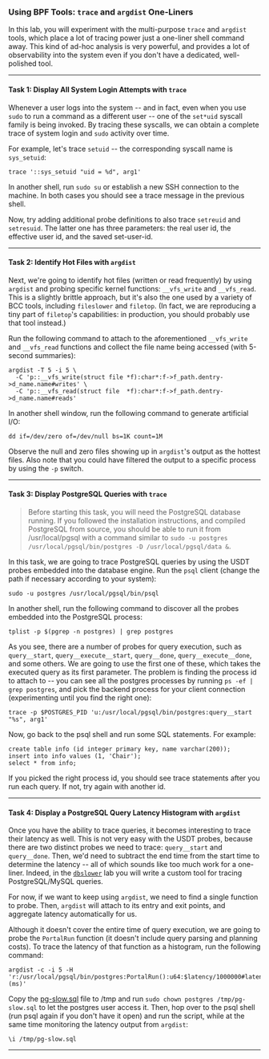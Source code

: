 ### Using BPF Tools: `trace` and `argdist` One-Liners

In this lab, you will experiment with the multi-purpose `trace` and `argdist` tools, which place a lot of tracing power just a one-liner shell command away. This kind of ad-hoc analysis is very powerful, and provides a lot of observability into the system even if you don't have a dedicated, well-polished tool.

- - -

#### Task 1: Display All System Login Attempts with `trace`

Whenever a user logs into the system -- and in fact, even when you use `sudo` to run a command as a different user -- one of the `set*uid` syscall family is being invoked. By tracing these syscalls, we can obtain a complete trace of system login and `sudo` activity over time.

For example, let's trace `setuid` -- the corresponding syscall name is `sys_setuid`:

```
trace '::sys_setuid "uid = %d", arg1'
```

In another shell, run `sudo su` or establish a new SSH connection to the machine. In both cases you should see a trace message in the previous shell.

Now, try adding additional probe definitions to also trace `setreuid` and `setresuid`. The latter one has three parameters: the real user id, the effective user id, and the saved set-user-id.

- - -

#### Task 2: Identify Hot Files with `argdist`

Next, we're going to identify hot files (written or read frequently) by using `argdist` and probing specific kernel functions: `__vfs_write` and `__vfs_read`. This is a slightly brittle approach, but it's also the one used by a variety of BCC tools, including `fileslower` and `filetop`. (In fact, we are reproducing a tiny part of `filetop`'s capabilities: in production, you should probably use that tool instead.)

Run the following command to attach to the aforementioned `__vfs_write` and `__vfs_read` functions and collect the file name being accessed (with 5-second summaries):

```
argdist -T 5 -i 5 \
  -C 'p::__vfs_write(struct file *f):char*:f->f_path.dentry->d_name.name#writes' \
  -C 'p::__vfs_read(struct file  *f):char*:f->f_path.dentry->d_name.name#reads'
```

In another shell window, run the following command to generate artificial I/O:

```
dd if=/dev/zero of=/dev/null bs=1K count=1M
```

Observe the null and zero files showing up in `argdist`'s output as the hottest files. Also note that you could have filtered the output to a specific process by using the `-p` switch.

- - -

#### Task 3: Display PostgreSQL Queries with `trace`

> Before starting this task, you will need the PostgreSQL database running. If you followed the installation instructions, and compiled PostgreSQL from source, you should be able to run it from /usr/local/pgsql with a command similar to `sudo -u postgres /usr/local/pgsql/bin/postgres -D /usr/local/pgsql/data &`.

In this task, we are going to trace PostgreSQL queries by using the USDT probes embedded into the database engine. Run the `psql` client (change the path if necessary according to your system):

```
sudo -u postgres /usr/local/pgsql/bin/psql
```

In another shell, run the following command to discover all the probes embedded into the PostgreSQL process:

```
tplist -p $(pgrep -n postgres) | grep postgres
```

As you see, there are a number of probes for query execution, such as `query__start`, `query__execute__start`, `query__done`, `query__execute__done`, and some others. We are going to use the first one of these, which takes the executed query as its first parameter. The problem is finding the process id to attach to -- you can see all the postgres processes by running `ps -ef | grep postgres`, and pick the backend process for your client connection (experimenting until you find the right one):

```
trace -p $POSTGRES_PID 'u:/usr/local/pgsql/bin/postgres:query__start "%s", arg1'
```

Now, go back to the psql shell and run some SQL statements. For example:

```
create table info (id integer primary key, name varchar(200));
insert into info values (1, 'Chair');
select * from info;
```

If you picked the right process id, you should see trace statements after you run each query. If not, try again with another id.

- - -

#### Task 4: Display a PostgreSQL Query Latency Histogram with `argdist`

Once you have the ability to trace queries, it becomes interesting to trace their latency as well. This is not very easy with the USDT probes, because there are two distinct probes we need to trace: `query__start` and `query__done`. Then, we'd need to subtract the end time from the start time to determine the latency -- all of which sounds like too much work for a one-liner. Indeed, in the [`dbslower`](bpf-dbslower.md) lab you will write a custom tool for tracing PostgreSQL/MySQL queries.

For now, if we want to keep using `argdist`, we need to find a single function to probe. Then, `argdist` will attach to its entry and exit points, and aggregate latency automatically for us.

Although it doesn't cover the entire time of query execution, we are going to probe the `PortalRun` function (it doesn't include query parsing and planning costs). To trace the latency of that function as a histogram, run the following command:

```
argdist -c -i 5 -H 'r:/usr/local/pgsql/bin/postgres:PortalRun():u64:$latency/1000000#latency (ms)'
```

Copy the [pg-slow.sql](pg-slow.sql) file to /tmp and run `sudo chown postgres /tmp/pg-slow.sql` to let the postgres user access it. Then, hop over to the psql shell (run psql again if you don't have it open) and run the script, while at the same time monitoring the latency output from `argdist`:

```
\i /tmp/pg-slow.sql
```

- - -
